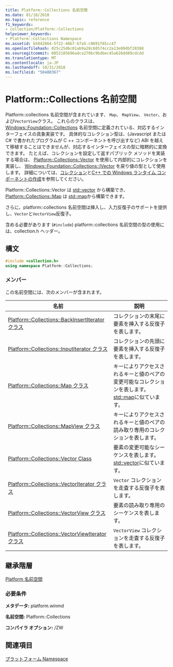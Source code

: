 ```yaml
---
title: Platform::Collections 名前空間
ms.date: 01/18/2018
ms.topic: reference
f1_keywords:
- collection/Platform::Collections
helpviewer_keywords:
- Platform::Collections Namespace
ms.assetid: b5042864-5f22-40b7-b7a5-c0691f65cc47
ms.openlocfilehash: 025c25d6c01ab9a28c68574cc2a13e09dbf28388
ms.sourcegitcommit: 6052185696adca270bc9bdbec45a626dd89cdcdd
ms.translationtype: MT
ms.contentlocale: ja-JP
ms.lasthandoff: 10/31/2018
ms.locfileid: "50480367"
---
```

# <a name="platformcollections-namespace"></a>Platform::Collections 名前空間

Platform::collections 名前空間が含まれています、 `Map`、 `MapView`、 `Vector`、および`VectorView`クラス。 これらのクラスは、 [Windows::Foundation::Collections](/uwp/api/Windows.Foundation.Collections) 名前空間に定義されている、対応するインターフェイスの具象実装です。 具体的なコレクション型は、(Javascript または C# で書かれたプログラムが C ++ コンポーネントを呼び出すなど) ABI を越えて移植することはできませんが、対応するインターフェイスの型に暗黙的に変換できます。 たとえば、コレクションを設定して返すパブリック メソッドを実装する場合は、 [Platform::Collections::Vector](../cppcx/platform-collections-vector-class.md) を使用して内部的にコレクションを実装し、 [Windows::Foundation::Collections::IVector](/uwp/api/Windows.Foundation.Collections.IVector_T_) を戻り値の型として使用します。 詳細については、[コレクション](../cppcx/collections-c-cx.md)と[C++ での Windows ランタイム コンポーネントの作成](/windows/uwp/winrt-components/creating-windows-runtime-components-in-cpp)を参照してください。

Platform::Collections::Vector は [std::vector](../standard-library/vector-class.md) から構築でき、 [Platform::Collections::Map](../cppcx/platform-collections-map-class.md) は [std::map](../standard-library/map-class.md)から構築できます。

さらに、platform::collections 名前空間は挿入し、入力反復子のサポートを提供し、`Vector`と`VectorView`反復子。

含める必要があります (`#include`) platform::collections 名前空間の型の使用には、collection.h ヘッダー。

## <a name="syntax"></a>構文

```cpp
#include <collection.h>
using namespace Platform::Collections;
```

### <a name="members"></a>メンバー

この名前空間には、次のメンバーが含まれます。

|名前|説明|
|----------|-----------------|
|[Platform::Collections::BackInsertIterator クラス](../cppcx/platform-collections-backinsertiterator-class.md)|コレクションの末尾に要素を挿入する反復子を表します。|
|[Platform::Collections::InputIterator クラス](../cppcx/platform-collections-inputiterator-class.md)|コレクションの先頭に要素を挿入する反復子を表します。|
|[Platform::Collections::Map クラス](../cppcx/platform-collections-map-class.md)|キーによりアクセスされるキーと値のペアの変更可能なコレクションを表します。 [std::map](../standard-library/map-class.md)に似ています。|
|[Platform::Collections::MapView クラス](../cppcx/platform-collections-mapview-class.md)|キーによりアクセスされるキーと値のペアの読み取り専用のコレクションを表します。|
|[Platform::Collections::Vector Class](../cppcx/platform-collections-vector-class.md)|要素の変更可能なシーケンスを表します。 [std::vector](../standard-library/vector-class.md)に似ています。|
|[Platform::Collections::VectorIterator クラス](../cppcx/platform-collections-vectoriterator-class.md)|`Vector` コレクションを走査する反復子を表します。|
|[Platform::Collections::VectorView クラス](../cppcx/platform-collections-vectorview-class.md)|要素の読み取り専用のシーケンスを表します。|
|[Platform::Collections::VectorViewIterator クラス](../cppcx/platform-collections-vectorviewiterator-class.md)|`VectorView` コレクションを走査する反復子を表します。|

## <a name="inheritance-hierarchy"></a>継承階層

[Platform 名前空間](../cppcx/platform-namespace-c-cx.md)

### <a name="requirements"></a>必要条件

**メタデータ:** platform.winmd

**名前空間:** Platform::Collections

**コンパイラ オプション:** /ZW

## <a name="see-also"></a>関連項目

[プラットフォーム Namespace](../cppcx/platform-namespace-c-cx.md)

